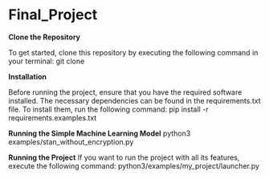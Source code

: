 # Final_Project

**Clone the Repository**

To get started, clone this repository by executing the following command in your terminal:
  git clone 

**Installation**

Before running the project, ensure that you have the required software installed. The necessary dependencies can be found in the requirements.txt file. To install them, run the following command:
   pip install -r requirements.examples.txt

**Running the Simple Machine Learning Model**
   python3 examples/stan_without_encryption.py

**Running the Project**
If you want to run the project with all its features, execute the following command:
   python3/examples/my_project/launcher.py
